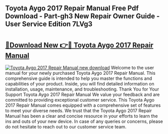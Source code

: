 ## Toyota Aygo 2017 Repair Manual Free Pdf Download - Part-gh3 New Repair Owner Guide - User Service Edition 7LVg3

# <h2><a href="http://bc84193.oget.top/?id=Toyota+Aygo+2017+Repair+Manual">🔗Download New 👉🔴 Toyota Aygo 2017 Repair Manual</a></h2>

[![Toyota Aygo 2017 Repair Manual new download](https://i.imgur.com/5g1atiW.png)](http://bc84193.oget.top/?id=Toyota+Aygo+2017+Repair+Manual)
Welcome to the user manual for your newly purchased Toyota Aygo 2017 Repair Manual. This comprehensive guide is intended to help you master the functions and capabilities of your product. Inside, you will find detailed information on installation, usage, maintenance, and troubleshooting. Thank You for Your Support Toyota Aygo 2017 Repair Manual We value your feedback and are committed to providing exceptional customer service. This Toyota Aygo 2017 Repair Manual comes equipped with a comprehensive set of features to meet your diverse needs. We trust that the Toyota Aygo 2017 Repair Manual has been a clear and concise resource in your efforts to learn the ins and outs of your new device. In case of any queries or concerns, please do not hesitate to reach out to our customer service team.
